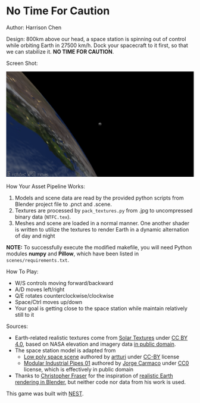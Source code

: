 # No Time For Caution

Author: Harrison Chen

Design: 800km above our head, a space station is spinning out of control while orbiting Earth in 27500 km/h. Dock your spacecraft to it first, so that we can stabilize it. **NO TIME FOR CAUTION**.

Screen Shot:

![Screen Shot](screenshot.png)

How Your Asset Pipeline Works:

1. Models and scene data are read by the provided python scripts from Blender project file to .pnct and .scene.
2. Textures are processed by `pack_textures.py` from .jpg to uncompressed binary data (`NTFC.tex`).
3. Meshes and scene are loaded in a normal manner. One another shader is written to utilize the textures to render Earth in a dynamic alternation of day and night

**NOTE:** To successfully execute the modified makefile, you will need Python modules **numpy** and **Pillow**, which have been listed in `scenes/requirements.txt`.

How To Play:

- W/S controls moving forward/backward
- A/D moves left/right
- Q/E rotates counterclockwise/clockwise
- Space/Ctrl moves up/down
- Your goal is getting close to the space station while maintain relatively still to it

Sources: 
- Earth-related realistic textures come from [Solar Textures](https://www.solarsystemscope.com/textures/) under [CC BY 4.0](https://creativecommons.org/licenses/by/4.0/), based on NASA elevation and imagery data [in public domain](https://www.nasa.gov/multimedia/guidelines/index.html).
- The space station model is adapted from
  - [Low poly space scene](https://www.blendswap.com/blend/19262) authored by [artturi](https://www.blendswap.com/profile/341146) under [CC-BY](https://creativecommons.org/licenses/by/4.0/) license
  - [Modular Industrial Pipes 01](https://polyhaven.com/a/modular_industrial_pipes_01) authored by [Jorge Carmaco](https://www.artstation.com/jorgeandrespinedac) under [CC0](https://creativecommons.org/publicdomain/zero/1.0/) license, which is effectively in public domain
- Thanks to [Christopher Fraser](https://www.youtube.com/channel/UCRlED3y4PPk8jxnvQ1pb1ZQ) for the inspiration of [realistic Earth rendering in Blender](https://christopherfraser.gumroad.com/l/planetshader), but neither code nor data from his work is used.

This game was built with [NEST](NEST.md).

